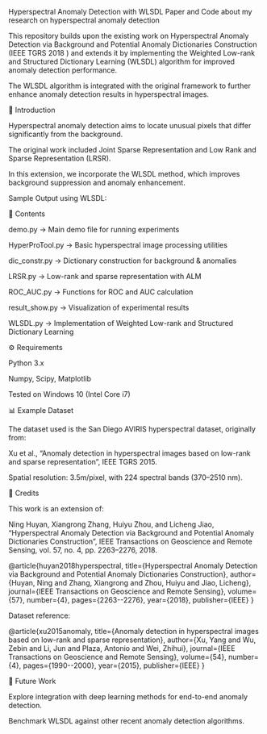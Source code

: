 Hyperspectral Anomaly Detection with WLSDL
Paper and Code about my research on hyperspectral anomaly detection

This repository builds upon the existing work on Hyperspectral Anomaly Detection via Background and Potential Anomaly Dictionaries Construction (IEEE TGRS 2018
) and extends it by implementing the Weighted Low-rank and Structured Dictionary Learning (WLSDL) algorithm for improved anomaly detection performance.

The WLSDL algorithm is integrated with the original framework to further enhance anomaly detection results in hyperspectral images.

📖 Introduction

Hyperspectral anomaly detection aims to locate unusual pixels that differ significantly from the background.

The original work included Joint Sparse Representation and Low Rank and Sparse Representation (LRSR).

In this extension, we incorporate the WLSDL method, which improves background suppression and anomaly enhancement.

Sample Output using WLSDL:

📂 Contents

demo.py → Main demo file for running experiments

HyperProTool.py → Basic hyperspectral image processing utilities

dic_constr.py → Dictionary construction for background & anomalies

LRSR.py → Low-rank and sparse representation with ALM

ROC_AUC.py → Functions for ROC and AUC calculation

result_show.py → Visualization of experimental results

WLSDL.py → Implementation of Weighted Low-rank and Structured Dictionary Learning

⚙️ Requirements

Python 3.x

Numpy, Scipy, Matplotlib

Tested on Windows 10 (Intel Core i7)

📊 Example Dataset

The dataset used is the San Diego AVIRIS hyperspectral dataset, originally from:

Xu et al., “Anomaly detection in hyperspectral images based on low-rank and sparse representation”, IEEE TGRS 2015.

Spatial resolution: 3.5m/pixel, with 224 spectral bands (370–2510 nm).

🙌 Credits

This work is an extension of:

Ning Huyan, Xiangrong Zhang, Huiyu Zhou, and Licheng Jiao,
“Hyperspectral Anomaly Detection via Background and Potential Anomaly Dictionaries Construction”,
IEEE Transactions on Geoscience and Remote Sensing, vol. 57, no. 4, pp. 2263–2276, 2018.

@article{huyan2018hyperspectral,
  title={Hyperspectral Anomaly Detection via Background and Potential Anomaly Dictionaries Construction},
  author={Huyan, Ning and Zhang, Xiangrong and Zhou, Huiyu and Jiao, Licheng},
  journal={IEEE Transactions on Geoscience and Remote Sensing},
  volume={57},
  number={4},
  pages={2263--2276},
  year={2018},
  publisher={IEEE}
}


Dataset reference:

@article{xu2015anomaly,
  title={Anomaly detection in hyperspectral images based on low-rank and sparse representation},
  author={Xu, Yang and Wu, Zebin and Li, Jun and Plaza, Antonio and Wei, Zhihui},
  journal={IEEE Transactions on Geoscience and Remote Sensing},
  volume={54},
  number={4},
  pages={1990--2000},
  year={2015},
  publisher={IEEE}
}

🚀 Future Work

Explore integration with deep learning methods for end-to-end anomaly detection.

Benchmark WLSDL against other recent anomaly detection algorithms.
